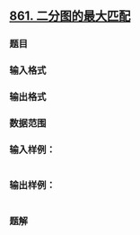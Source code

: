 ## [861. 二分图的最大匹配](https://www.acwing.com/problem/content/solution/863/1/)

### 题目

### 输入格式

### 输出格式

### 数据范围

### 输入样例：

```

```

### 输出样例：

```

```

### 题解